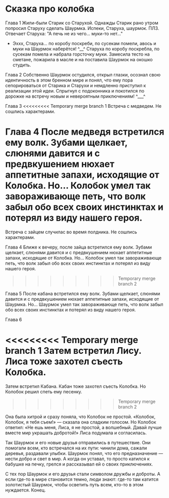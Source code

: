 # Сказка про колобка

Глава 1
Жили-были Старик со Старухой. Однажды Старик рано утром попросил Старуху сделать Шаурмка. Испеки, Старуха, шаурмок. ПЛЗ. 
Отвечает Старуха: "А печь не из чего... муки-то нет..."
- Эххх, Старуха... по коробу поскреби, по сусекам помели, авось и муки на Шаурмок наберётся! ^__^
Старуха по коробу поскребла, по сусекам помела и набрала горсточку муки.
Замесила тесто на сметане, пожарила в масле и на поставила Шаурмок на окошко студить. 

Глава 2
Собственно Шаурмок остудился, открыл глазки, осознал свою идентичность в этом бренном мире и понял, что ему пора сепорироваться от Старика и Старухи и немдленно приступил к реализации этой идеи. Спрыгнул с подоконника и покотился по дорожке на встречу новым и невероятным приключениям! ^___^

Глава 3
<<<<<<<<< Temporary merge branch 1
Встреча с медведем. Не сошлись характерами. 

Глава 4
После медведя встретился ему волк. Зубами щелкает, слюнями давится и с предвкушением нюхает аппетитные запахи, исходящие от Колобка. Но... Колобок умел так завораживающе петь, что волк забыл обо всех своих инстинктах и потерял из виду нашего героя.
=========
Встреча с зайцем случилас во время полдника. Не сошлись характерами. 

Глава 4
Ближе к вечеру, после зайца встретился ему волк. Зубами щелкает, слюнями давится и с предвкушением нюхает аппетитные запахи, исходящие от Колобка. Но... Колобок умел так завораживающе петь, что волк забыл обо всех своих инстинктах и потерял из виду нашего героя.
>>>>>>>>> Temporary merge branch 2

Глава 5
После кабана встретился ему волк. Зубами щелкает, слюнями давится и с предвкушением нюхает аппетитные запахи, исходящие от Шаурмка. Но... Шаурмок умел так завораживающе петь, что волк забыл обо всех своих инстинктах и потерял из виду нашего героя.

Глава 6

<<<<<<<<< Temporary merge branch 1
Затем встретил Лису. Лиса тоже захотел съесть Колобка. 
=========
Затем встретил Кабана. Кабан тоже захотел съесть Колобка. Но Колобок решил спеть ему песенку. 
>>>>>>>>> Temporary merge branch 2

Она была хитрой и сразу поняла, что Колобок не простой. «Колобок, Колобок, я тебя съем!» — сказала она сладким голосом. Но Колобок ответил: «Не ешь меня, Лиса, я не простой, а волшебный. Давай лучше вместе мир украшать добротой!» Лиса подумала и согласилась.

Так Шаурмок и его новые друзья отправились в путешествие. Они помогали всем, кто встречался на их пути: чинили дома, сажали деревья, раздавали улыбки. Шаурмок понял, что его предназначение — нести добро и свет в мир. А когда он уставал, то просто катился к бабушке на печку, грелся и рассказывал ей о своих приключениях.

С тех пор Шаурмок и его друзья стали символом дружбы и доброты. А если где-то в мире становится темно, люди знают: где-то там катится золотистый Шаурмок, чтобы осветить путь всем, кто-то в этом нуждается.
Конец.